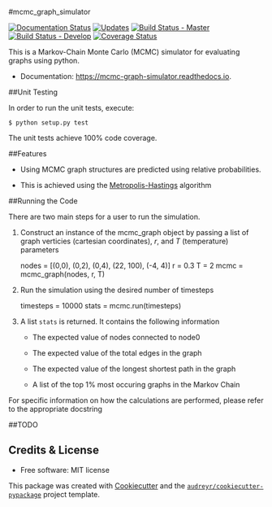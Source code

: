 #mcmc_graph_simulator


[![Documentation Status](https://readthedocs.org/projects/mcmc-graph-simulator/badge/?version=latest)](http://mcmc-graph-simulator.readthedocs.io/en/latest/?badge=latest)
[![Updates](https://pyup.io/repos/github/arosenstein/mcmc_graph_simulator/shield.svg)](https://pyup.io/repos/github/arosenstein/mcmc_graph_simulator/)
[![Build Status - Master](https://travis-ci.org/arosenstein/mcmc_graph_simulator.svg?branch=master)](https://travis-ci.org/arosenstein/mcmc_graph_simulator)
[![Build Status - Develop](https://travis-ci.org/arosenstein/mcmc_graph_simulator.svg?branch=develop)](https://travis-ci.org/arosenstein/mcmc_graph_simulator)
[![Coverage Status](https://coveralls.io/repos/github/arosenstein/mcmc_graph_simulator/badge.svg?branch=master)](https://coveralls.io/github/arosenstein/mcmc_graph_simulator?branch=master)


This is a Markov-Chain Monte Carlo (MCMC) simulator for evaluating graphs using python.

* Documentation: https://mcmc-graph-simulator.readthedocs.io.

##Unit Testing

In order to run the unit tests, execute:
	
	$ python setup.py test

The unit tests achieve 100% code coverage.

##Features

* Using MCMC graph structures are predicted using relative probabilities.

* This is achieved using the [Metropolis-Hastings](https://en.wikipedia.org/wiki/Metropolis–Hastings_algorithm) algorithm

##Running the Code

There are two main steps for a user to run the simulation.

1. Construct an instance of the mcmc_graph object by passing a list of graph verticies (cartesian coordinates), $r$, and $T$ (temperature) parameters
    
    nodes = [(0,0), (0,2), (0,4), (22, 100), (-4, 4)]
    r = 0.3
    T = 2
    mcmc = mcmc_graph(nodes, r, T)

2. Run the simulation using the desired number of timesteps

	timesteps = 10000
	stats = mcmc.run(timesteps)

3. A list `stats` is returned. It contains the following information

	* The expected value of nodes connected to node0

	* The expected value of the total edges in the graph

	* The expected value of the longest shortest path in the graph

	* A list of the  top 1% most occuring graphs in the Markov Chain

For specific information on how the calculations are performed, please refer to the appropriate docstring


##TODO

Credits & License
---------

* Free software: MIT license


This package was created with [Cookiecutter](https://github.com/audreyr/cookiecutter-pypackage) and the [`audreyr/cookiecutter-pypackage`](https://github.com/audreyr/cookiecutter-pypackage) project template.

